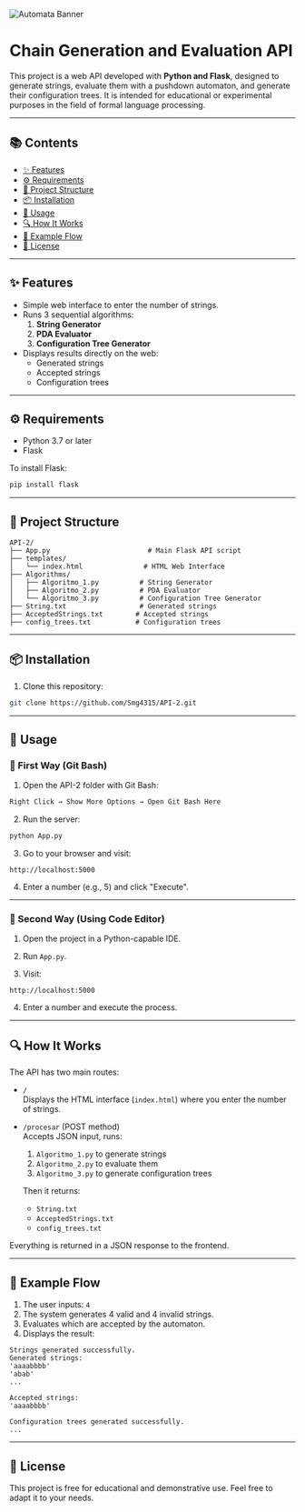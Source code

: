 
![Automata Banner](https://miro.medium.com/v2/resize:fit:1358/format:webp/1*yXxgBLFnP5-Qyt1MRwVT4g.png)

# Chain Generation and Evaluation API

This project is a web API developed with **Python and Flask**, designed to generate strings, evaluate them with a pushdown automaton, and generate their configuration trees. It is intended for educational or experimental purposes in the field of formal language processing.

---

## 📚 Contents

- [✨ Features](#-features)  
- [⚙️ Requirements](#-requirements)  
- [📁 Project Structure](#-project-structure)  
- [📦 Installation](#-installation)  
- [🚀 Usage](#-usage)  
- [🔍 How It Works](#-how-it-works)  
- [🧪 Example Flow](#-example-flow)  
- [📄 License](#-license)

---

## ✨ Features

- Simple web interface to enter the number of strings.
- Runs 3 sequential algorithms:
  1. **String Generator**
  2. **PDA Evaluator**
  3. **Configuration Tree Generator**
- Displays results directly on the web:
  - Generated strings
  - Accepted strings
  - Configuration trees

---

## ⚙️ Requirements

- Python 3.7 or later
- Flask

To install Flask:
```bash
pip install flask
```

---

## 📁 Project Structure

```
API-2/
├── App.py                        # Main Flask API script
├── templates/
│   └── index.html               # HTML Web Interface
├── Algorithms/
│   ├── Algoritmo_1.py          # String Generator
│   ├── Algoritmo_2.py          # PDA Evaluator
│   └── Algoritmo_3.py          # Configuration Tree Generator
├── String.txt                  # Generated strings
├── AcceptedStrings.txt        # Accepted strings
├── config_trees.txt           # Configuration trees
```

---

## 📦 Installation

1. Clone this repository:
```bash
git clone https://github.com/Smg4315/API-2.git
```

---

## 🚀 Usage

### 🔹 First Way (Git Bash)

1. Open the API-2 folder with Git Bash:
```bash
Right Click → Show More Options → Open Git Bash Here
```

2. Run the server:
```bash
python App.py
```

3. Go to your browser and visit:
```
http://localhost:5000
```

4. Enter a number (e.g., 5) and click "Execute".

---

### 🔹 Second Way (Using Code Editor)

1. Open the project in a Python-capable IDE.

2. Run `App.py`.

3. Visit:
```
http://localhost:5000
```

4. Enter a number and execute the process.

---

## 🔍 How It Works

The API has two main routes:

- `/`  
  Displays the HTML interface (`index.html`) where you enter the number of strings.

- `/procesar` (POST method)  
  Accepts JSON input, runs:
  1. `Algoritmo_1.py` to generate strings  
  2. `Algoritmo_2.py` to evaluate them  
  3. `Algoritmo_3.py` to generate configuration trees  
  
  Then it returns:
  - `String.txt`
  - `AcceptedStrings.txt`
  - `config_trees.txt`

Everything is returned in a JSON response to the frontend.

---

## 🧪 Example Flow

1. The user inputs: `4`
2. The system generates 4 valid and 4 invalid strings.
3. Evaluates which are accepted by the automaton.
4. Displays the result:

```
Strings generated successfully.
Generated strings:
'aaaabbbb'
'abab'
...

Accepted strings:
'aaaabbbb'

Configuration trees generated successfully.
...
```

---

## 📄 License

This project is free for educational and demonstrative use. Feel free to adapt it to your needs.
